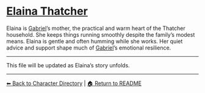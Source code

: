 # [Elaina Thatcher](characters/family/elaina-thatcher.md)

Elaina is [Gabriel](gabriel.md)’s mother, the practical and warm heart of the Thatcher household. She keeps things running smoothly despite the family’s modest means. Elaina is gentle and often humming while she works. Her quiet advice and support shape much of [Gabriel](gabriel.md)’s emotional resilience.

---
This file will be updated as Elaina’s story unfolds.

---

[⬅ Back to Character Directory](../characters/character-directory.md) | [🏠 Return to README](../README.md)
